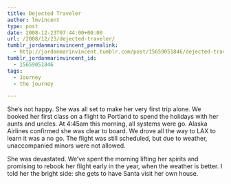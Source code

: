 ```yaml
---
title: Dejected Traveler
author: lmvincent
type: post
date: 2008-12-23T07:44:00+00:00
url: /2008/12/23/dejected-traveler/
tumblr_jordanmarinvincent_permalink:
  - http://jordanmarinvincent.tumblr.com/post/15659051846/dejected-traveler
tumblr_jordanmarinvincent_id:
  - 15659051846
tags:
  - Journey
  - the journey

---
```

She’s not happy. She was all set to make her very first trip alone. We booked her first class on a flight to Portland to spend the holidays with her aunts and uncles. At 4:45am this morning, all systems were go. Alaska Airlines confirmed she was clear to board. We drove all the way to LAX to learn it was a no go. The flight was still scheduled, but due to weather, unaccompanied minors were not allowed.

She was devastated. We’ve spent the morning lifting her spirits and promising to rebook her flight early in the year, when the weather is better. I told her the bright side: she gets to have Santa visit her own house.

<div class="blogger-post-footer">
  <img loading="lazy" src="https://blogger.googleusercontent.com/tracker/9039099668816362935-8820599590898198439?l=jordansjourney2.blogspot.com" alt="" width="1" height="1" />
</div>